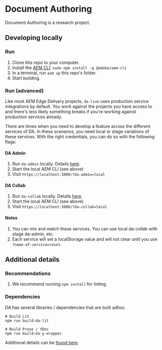 # Document Authoring

Document Authoring is a research project.

## Developing locally
### Run
1. Clone this repo to your computer.
1. Install the [AEM CLI](https://github.com/adobe/helix-cli): `sudo npm install -g @adobe/aem-cli`
1. In a terminal, run `aem up` this repo's folder.
1. Start building.

### Run (advanced)
Like most AEM Edge Delivery projects, `da-live` uses production service integrations by default. You work against the projects you have access to and there's less likely something breaks if you're working against production services already.

There are times when you need to develop a feature across the different services of DA. In these scenarios, you need local or stage variations of these services. With the right credentials, you can do so with the following flags:

#### DA Admin
1. Run `da-admin` locally. Details [here](https://github.com/adobe/da-admin).
1. Start the local AEM CLI (see above) 
1. Visit `https://localhost:3000/?da-admin=local`

#### DA Collab
1. Run `da-collab` locally. Details [here](https://github.com/adobe/da-collab).
2. Start the local AEM CLI (see above)
3. Visit `https://localhost:3000/?da-collab=local`

#### Notes
1. You can mix and match these services. You can use local da-collab with stage da-admin, etc.
2. Each service will set a localStorage value and will not clear until you use `?name-of-service=reset`.

## Additional details
### Recommendations
1. We recommend running `npm install` for linting.

### Dependencies
DA has several libraries / dependencies that are built adhoc.

```shell
# Build Lit
npm run build:da-lit

# Build Prose / YDoc
npm run build:da-y-wrapper
```

Additional details can be [found here](https://github.com/adobe/da-live/wiki/Dependencies).



